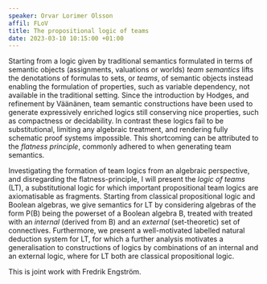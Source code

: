 ```yaml
---
speaker: Orvar Lorimer Olsson
affil: FLoV
title: The propositional logic of teams
date: 2023-03-10 10:15:00 +01:00
---
```

Starting from a logic given by traditional semantics formulated in terms of semantic objects (assignments, valuations or worlds) *team semantics* lifts the denotations of formulas to sets, or *teams*, of semantic objects instead enabling the formulation of properties, such as variable dependency, not available in the traditional setting.
Since the introduction by Hodges, and refinement by Väänänen, team semantic constructions have been used to generate expressively enriched logics still conserving nice properties, such as compactness or decidability.
In contrast these logics fail to be substitutional, limiting any algebraic treatment, and rendering fully schematic proof systems impossible.
This shortcoming can be attributed to the *flatness principle*, commonly adhered to when generating team semantics.

Investigating the formation of team logics from an algebraic perspective, and disregarding the flatness-principle, I will present the *logic of teams* (LT), a substitutional logic for which important propositional team logics are axiomatisable as fragments.
Starting from classical propositional logic and Boolean algebras, we give semantics for LT by considering algebras of the form P(B) being the powerset of a Boolean algebra B, treated with treated with an *internal* (derived from B) and an *external* (set-theoretic) set of connectives.
Furthermore, we present a well-motivated labelled natural deduction system for LT, for which a further analysis motivates a generalisation to constructions of logics by  combinations of an internal and an external logic, where for LT both are classical propositional logic.

This is joint work with Fredrik Engström.
